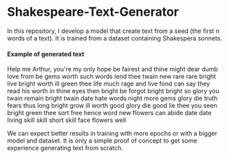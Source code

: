 # Shakespeare-Text-Generator
In this repository, I develop a model that create text from a seed (the first n words of a text). It  is trained from a dataset containing Shakespera sonnets.

#### Example of generated text

Help me Arthur, you're my only hope be fairest and thine might dear dumb love from be gems worth such words lend thee twain new rare rare bright live bright worth ill green thee life much rage and live fond can say they read his worth in thine eyes then bright be forgot bright bright so glory you twain remain bright twain date hate words night more gems glory die truth fears thus long bright grow ill worth good glory die good lie thee you seen bright green thee sort free hence word new flowers can abide date date living skill skill short skill face flowers well

We can expect better results in training with more epochs or with a bigger model and dataset. It is only a simple proof of concept to get some experience generating text from scratch.
